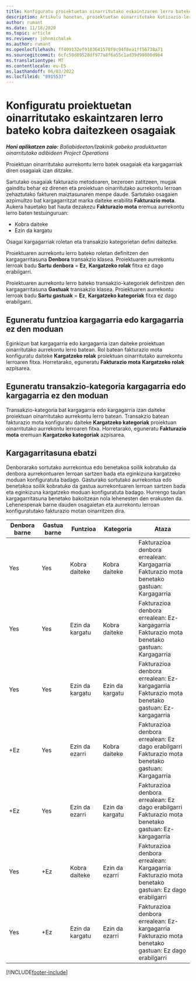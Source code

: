 ```yaml
---
title: Konfiguratu proiektuetan oinarritutako eskaintzaren lerro bateko kobra daitezkeen osagaiak
description: Artikulu honetan, proiektuetan oinarritutako kotizazio-lerroetan sartu, kobratu eta kobratu ezin diren osagaiei buruzko informazioa ematen da.
author: rumant
ms.date: 11/18/2020
ms.topic: article
ms.reviewer: johnmichalak
ms.author: rumant
ms.openlocfilehash: ff409132ef9103641578f9c94f8ea1ff56738a71
ms.sourcegitcommit: 6cfc50d89528df977a8f6a55c1ad39d99800d9b4
ms.translationtype: MT
ms.contentlocale: eu-ES
ms.lasthandoff: 06/03/2022
ms.locfileid: "8915537"
---
```

# <a name="configure-the-chargeable-components-of-a-project-based-quote-line"></a>Konfiguratu proiektuetan oinarritutako eskaintzaren lerro bateko kobra daitezkeen osagaiak

_**Honi aplikatzen zaio:** Baliabideetan/Izakinik gabeko produktuetan oinarritutako adibideen Project Operations_

Proiektuan oinarritutako aurrekontu lerro batek osagaiak eta kargagarriak diren osagaiak izan ditzake.

Sartutako osagaiak fakturazio metodoaren, bezeroen zatitzeen, mugak gainditu behar ez direnen eta proiektuan oinarritutako aurrekontu lerroan zehaztutako fakturen maiztasunaren menpe daude.
Sartutako osagaien azpimultzo bat kargagarritzat marka daiteke erabilita **Fakturazio mota**. Aukera hauetako bat hauta dezakezu **Fakturazio mota** eremua aurrekontu lerro baten testuinguruan:

   - Kobra daiteke
   - Ezin da kargatu

Osagai kargagarriak roletan eta transakzio kategorietan defini daitezke.

Proiektuaren aurrekontu lerro bateko roletan definitzen den kargagarritasuna **Denbora** transakzio klasea. Proiektuaren aurrekontu lerroak badu **Sartu denbora** = **Ez**, **Kargatzeko rolak** fitxa ez dago erabilgarri.

Proiektuaren aurrekontu lerro bateko transakzio-kategoriek definitzen den kargagarritasuna **Gastuak** transakzio klasea. Proiektuaren aurrekontu lerroak badu **Sartu gastuak** = **Ez**, **Kargatzeko kategoriak** fitxa ez dago erabilgarri.

## <a name="update-a-role-to-be-chargeable-or-non-chargeable"></a>Eguneratu funtzioa kargagarria edo kargagarria ez den moduan
Eginkizun bat kargagarria edo kargagarria izan daiteke proiektuan oinarritutako aurrekontu lerro batean. Rol batean fakturazio mota konfiguratu daiteke **Kargatzeko rolak** proiektuan oinarritutako aurrekontu lerroaren fitxa. Horretarako, eguneratu **Fakturazio mota** **Kargatzeko rolak** azpisarea. 

## <a name="update-a-transaction-category-to-be-chargeable-or-non-chargeable"></a>Eguneratu transakzio-kategoria kargagarria edo kargagarria ez den moduan
Transakzio-kategoria bat kargagarria edo kargagarria izan daiteke proiektuan oinarritutako aurrekontu lerro batean. Transakzio batean fakturazio mota konfiguratu daiteke **Kargatzeko kategoriak** proiektuan oinarritutako aurrekontu lerroaren fitxa. Horretarako, eguneratu **Fakturazio mota** eremuan **Kargatzeko kategoriak** azpisarea. 

## <a name="resolve-chargeability"></a>Kargagarritasuna ebatzi

Denborarako sortutako aurrekontua edo benetakoa soilik kobratuko da denbora aurrekontuaren lerroan sartzen bada eta eginkizuna kargatzeko moduan konfiguratuta badago.
Gasturako sortutako aurrekontua edo benetakoa soilik kobratuko da gastua aurrekontuaren lerroan sartzen bada eta eginkizuna kargatzeko moduan konfiguratuta badago. Hurrengo taulan kargagarritasuna benetako bakoitzean nola lehenesten den erakusten da. Lehenespenak barne dauden osagaietan eta aurrekontu lerroan konfiguratutako fakturazio motan oinarritzen dira.

| Denbora barne | Gastua barne | Funtzioa | Kategoria | Ataza |
| --- | --- | --- | --- | --- |
| Yes | Yes | Kobra daiteke | Kobra daiteke | Fakturazioa denbora errealean: Kargagarria </br>Fakturazio mota benetako gastuan: Kargagarria |
| Yes | Yes | Ezin da kargatu | Kobra daiteke | Fakturazioa denbora errealean: Ez-kargagarria </br>Fakturazio mota benetako gastuan: Kargagarria |
| Yes | Yes | Ezin da kargatu | Ezin da kargatu | Fakturazioa denbora errealean: Ez-kargagarria </br>Fakturazio mota benetako gastuan: Ez-kargagarria |
| +Ez | Yes | Ezin da ezarri | Kobra daiteke | Fakturazioa denbora errealean: Ez dago erabilgarri </br>Fakturazio mota benetako gastuan: Kargagarria |
| +Ez | Yes | Ezin da ezarri | Ezin da kargatu | Fakturazioa denbora errealean: Ez dago erabilgarri </br>Fakturazio mota benetako gastuan: Ez-kargagarria |
| Yes | +Ez | Kobra daiteke | Ezin da ezarri | Fakturazioa denbora errealean: Kargagarria </br>Fakturazio mota benetako gastuan: Ez dago erabilgarri |
| Yes | +Ez | Ezin da kargatu | Ezin da ezarri | Fakturazioa denbora errealean: Ez-kargagarria </br> Fakturazio mota benetako gastuan: Ez dago erabilgarri |


[!INCLUDE[footer-include](../includes/footer-banner.md)]